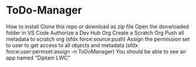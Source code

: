 # ToDo-Manager

How to install
Clone this repo or download as zip file
Open the donwloaded folder in VS Code
Authorize a Dev Hub Org
Create a Scratch Org
Push all metadata to scratch org (sfdx force:source:push)
Assign the permission set to user to get access to all objects and metadata (sfdx force:user:permset:assign -n ToDoManager)
You should be able to see an app named "Diptam LWC"
